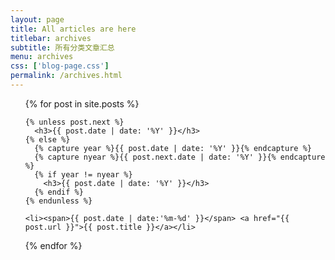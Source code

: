 ```yaml
---
layout: page
title: All articles are here
titlebar: archives
subtitle: 所有分类文章汇总
menu: archives
css: ['blog-page.css']
permalink: /archives.html
---
```


<ul class="archives-list">
  {% for post in site.posts %}

    {% unless post.next %}
      <h3>{{ post.date | date: '%Y' }}</h3>
    {% else %}
      {% capture year %}{{ post.date | date: '%Y' }}{% endcapture %}
      {% capture nyear %}{{ post.next.date | date: '%Y' }}{% endcapture %}
      {% if year != nyear %}
        <h3>{{ post.date | date: '%Y' }}</h3>
      {% endif %}
    {% endunless %}
    
    <li><span>{{ post.date | date:'%m-%d' }}</span> <a href="{{ post.url }}">{{ post.title }}</a></li>
  {% endfor %}
</ul>